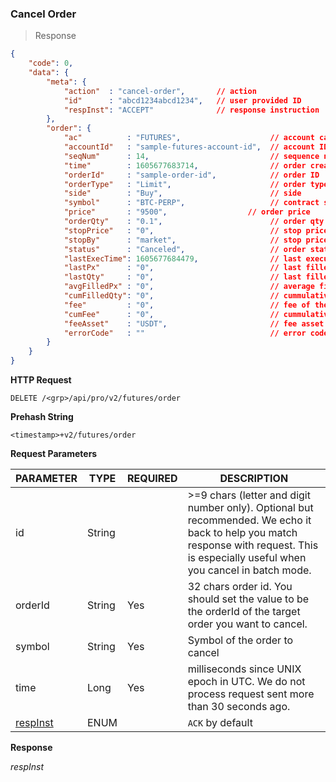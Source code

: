 ### Cancel Order 

> Response

```json
{
    "code": 0,
    "data": {
        "meta": {
            "action"  : "cancel-order",       // action
            "id"      : "abcd1234abcd1234",   // user provided ID
            "respInst": "ACCEPT"              // response instruction
        },
        "order": {
            "ac"          : "FUTURES",                    // account category
            "accountId"   : "sample-futures-account-id",  // account ID
            "seqNum"      : 14,                           // sequence number
            "time"        : 1605677683714,                // order creation time (UTC time in milliseconds)
            "orderId"     : "sample-order-id",            // order ID
            "orderType"   : "Limit",                      // order type
            "side"        : "Buy",                        // side
            "symbol"      : "BTC-PERP",                   // contract symbol
            "price"       : "9500",                  // order price 
            "orderQty"    : "0.1",                        // order qty
            "stopPrice"   : "0",                          // stop price
            "stopBy"      : "market",                     // stop price trigger 
            "status"      : "Canceled",                   // order status
            "lastExecTime": 1605677684479,                // last execution time (UTC time in milliseconds)
            "lastPx"      : "0",                          // last filled price
            "lastQty"     : "0",                          // last filled quantity
            "avgFilledPx" : "0",                          // average filled price of all fills 
            "cumFilledQty": "0",                          // cummulative filled quantity
            "fee"         : "0",                          // fee of the last fill
            "cumFee"      : "0",                          // cummulative fee
            "feeAsset"    : "USDT",                       // fee asset
            "errorCode"   : ""                            // error code
        }
    }
}
```

**HTTP Request**

`DELETE /<grp>/api/pro/v2/futures/order`

**Prehash String**

`<timestamp>+v2/futures/order`

**Request Parameters**

PARAMETER                           | TYPE   | REQUIRED | DESCRIPTION
----------------------------------- |--------| -------- | ------------------------------------------------------ 
id                                  | String |          | >=9 chars (letter and digit number only). Optional but recommended. We echo it back to help you match response with request. This is especially useful when you cancel in batch mode.
orderId                             | String |   Yes    | 32 chars order id. You should set the value to be the orderId of the target order you want to cancel.
symbol                              | String |   Yes    | Symbol of the order to cancel
time                                | Long   |   Yes    | milliseconds since UNIX epoch in UTC. We do not process request sent more than 30 seconds ago.
[respInst](#response-type-respinst) | ENUM   |          | `ACK` by default

**Response**



*respInst*

